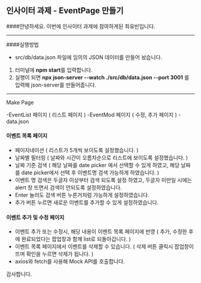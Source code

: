 ## 인사이터 과제 - EventPage 만들기
####안녕하세요. 이번에 인사이터 과제에 참여하게된 최유빈입니다.

----------------

####실행방법

- src/db/data.json 파일에 임의의 JSON 데이터를 만들어 놨습니다.
1. 터미널에 **npm start**를 입력합니다.
2. 실행이 되면 **npx json-server --watch ./src/db/data.json --port 3001** 를 입력해 json-server를 만들어줍니다.

----------

Make Page

-EventList 페이지 ( 리스트 페이지 )
-EventMod 페이지 ( 수정, 추가 페이지 )
-data.json


#### 이벤트 목록 페이지

- 페이지네이션
  ( 리스트가 5개씩 보이도록 설정했습니다. )
- 날짜별 필터링
  ( 날짜와 시간이 오름차순으로 리스트에 보이도록 설정했습니다. )
- 날짜 기준 검색
  ( 해당 날짜를 date picker 에서 선택할 수 있게 하였고, 해당 날짜를 date picker에서 선택 후 이벤트명 검색 가능하게 하였습니다. )
- 이벤트 명 검색은 두글자 이상부터 검색 되도록 설정 하였고, 두글자 미만일 시에는 alert 창 뜨면서 검색이 안되도록 설정하였습니다.
- Enter 눌러도 검색 버튼 누른거처럼 가능하게 설정하였습니다.
- 추가 버튼 누르면 새로운 이벤트를 추가할 수 있게 설정하였습니다.


#### 이벤트 추가 및 수정 페이지


- 이벤트 추가 또는 수정시, 해당 내용이 이벤트 목록 페이지에 반영
( 추가, 수정한 후에 완료되었다는 팝업창과 함께 list로 되돌아갑니다. )
- 이벤트 목록 페이지에서 이벤트를 삭제할 수 있습니다.
( 삭제 버튼 클릭시 팝업창이 뜨며 확인을 누르면 삭제가 됩니다. )
- axios와 fetch를 사용해 Mock API를 호출합니다.



감사합니다.
